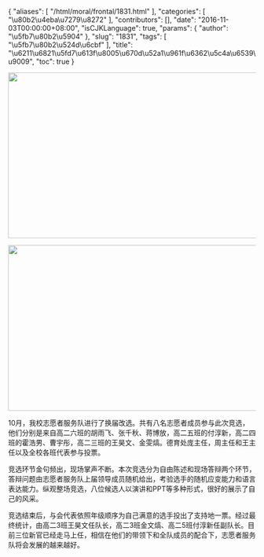 {
    "aliases": [
        "/html/moral/frontal/1831.html"
    ],
    "categories": [
        "\u80b2\u4eba\u7279\u8272"
    ],
    "contributors": [],
    "date": "2016-11-03T00:00:00+08:00",
    "isCJKLanguage": true,
    "params": {
        "author": "\u5fb7\u80b2\u5904"
    },
    "slug": "1831",
    "tags": [
        "\u5fb7\u80b2\u524d\u6cbf"
    ],
    "title": "\u6211\u6821\u5fd7\u613f\u8005\u670d\u52a1\u961f\u6362\u5c4a\u6539\u9009",
    "toc": true
}


<img
    src="https://cdn.tfls.online/mirror/full/20ebb3c2dd74f75de123cdd9a81fd625599bd27f.jpg"
    style="display:block;margin-left:auto;margin-right:auto;"
    decoding="async"
    fetchpriority="auto"
    loading="lazy"
    height="337"
    width="600"
/>





<img
    src="https://cdn.tfls.online/mirror/full/85ad2f023de38efd7cbda8203e3b439942abf1f7.jpg"
    style="display:block;margin-left:auto;margin-right:auto;"
    decoding="async"
    fetchpriority="auto"
    loading="lazy"
    height="337"
    width="600"
/>







10月，我校志愿者服务队进行了换届改选。共有八名志愿者成员参与此次竞选，他们分别是来自高二六班的胡雨飞、张千秋、蒋博放，高二五班的付淳新，高二四班的霍浩男、曹宇彤，高二三班的王昊文、金雯熇。德育处庞主任，周主任和王主任以及全校各班代表参与投票。




竞选环节金句频出，现场掌声不断。本次竞选分为自由陈述和现场答辩两个环节，答辩问题由志愿者服务队上届领导成员随机给出，考验选手的随机应变能力和语言表达能力。纵观整场竞选，八位候选人以演讲和PPT等多种形式，很好的展示了自己的风采。




竞选结束后，与会代表依照年级顺序为自己满意的选手投出了支持地一票。经过最终统计，由高二3班王昊文任队长，高二3班金文熇、高二5班付淳新任副队长。目前三位新官已经走马上任，相信在他们的带领下和全队成员的配合下，志愿者服务队将会发展的越来越好。



